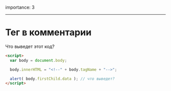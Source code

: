 importance: 3

---

# Тег в комментарии

Что выведет этот код?

```html
<script>
  var body = document.body;

  body.innerHTML = "<!--" + body.tagName + "-->";

  alert( body.firstChild.data ); // что выведет?
</script>
```

